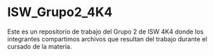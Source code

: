 # ISW_Grupo2_4K4
Este es un repositorio de trabajo del Grupo 2 de ISW 4K4 donde los integrantes compartimos archivos que resultan del trabajo durante el cursado de la materia.
